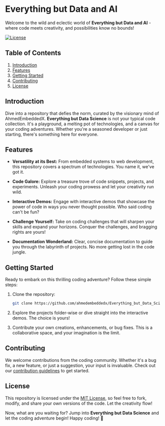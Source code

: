 # Everything but Data and AI

Welcome to the wild and eclectic world of **Everything but Data and AI** - where code meets creativity, and possibilities know no bounds!

[![License](https://img.shields.io/badge/License-MIT-blue.svg)](https://github.com/ahmedembeddedx/Everything_but_Data_Science/blob/main/LICENSE)

## Table of Contents

1. [Introduction](#introduction)
2. [Features](#features)
3. [Getting Started](#getting-started)
4. [Contributing](#contributing)
5. [License](#license)

## Introduction

Dive into a repository that defies the norm, curated by the visionary mind of AhmedEmbeddedX. **Everything but Data Science** is not your typical code collection. It's a playground, a melting pot of technologies, and a canvas for your coding adventures. Whether you're a seasoned developer or just starting, there's something here for everyone.

## Features

- **Versatility at its Best:** From embedded systems to web development, this repository covers a spectrum of technologies. You name it, we've got it.

- **Code Galore:** Explore a treasure trove of code snippets, projects, and experiments. Unleash your coding prowess and let your creativity run wild.

- **Interactive Demos:** Engage with interactive demos that showcase the power of code in ways you never thought possible. Who said coding can't be fun?

- **Challenge Yourself:** Take on coding challenges that will sharpen your skills and expand your horizons. Conquer the challenges, and bragging rights are yours!

- **Documentation Wonderland:** Clear, concise documentation to guide you through the labyrinth of projects. No more getting lost in the code jungle.

## Getting Started

Ready to embark on this thrilling coding adventure? Follow these simple steps:

1. Clone the repository:
   ```bash
   git clone https://github.com/ahmedembeddedx/Everything_but_Data_Science.git
   ```

2. Explore the projects folder-wise or dive straight into the interactive demos. The choice is yours!

3. Contribute your own creations, enhancements, or bug fixes. This is a collaborative space, and your imagination is the limit.

## Contributing

We welcome contributions from the coding community. Whether it's a bug fix, a new feature, or just a suggestion, your input is invaluable. Check out our [contribution guidelines](CONTRIBUTING.md) to get started.

## License

This repository is licensed under the [MIT License](LICENSE), so feel free to fork, modify, and share your own versions of the code. Let the creativity flow!

Now, what are you waiting for? Jump into **Everything but Data Science** and let the coding adventure begin! Happy coding! 🚀

